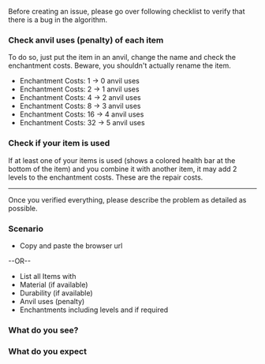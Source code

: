 Before creating an issue, please go over following checklist to verify that there is a bug in the algorithm.

### Check anvil uses (penalty) of each item

To do so, just put the item in an anvil, change the name and check the enchantment costs. Beware, you shouldn't actually rename the item.

- Enchantment Costs: 1 → 0 anvil uses
- Enchantment Costs: 2 → 1 anvil uses
- Enchantment Costs: 4 → 2 anvil uses
- Enchantment Costs: 8 → 3 anvil uses
- Enchantment Costs: 16 → 4 anvil uses
- Enchantment Costs: 32 → 5 anvil uses

### Check if your item is used

If at least one of your items is used (shows a colored health bar at the bottom of the item) and you combine it with another item, it may add 2 levels to the enchantment costs. These are the repair costs.

--------------------------

Once you verified everything, please describe the problem as detailed as possible.

### Scenario
- Copy and paste the browser url

--OR--

- List all Items with
- Material (if available)
- Durability (if available)
- Anvil uses (penalty)
- Enchantments including levels and if required

### What do you see?

### What do you expect
